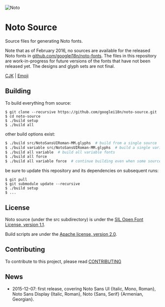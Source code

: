 ![Noto](images/noto.png)

# Noto Source

Source files for generating Noto fonts.

Note that as of February 2016, no sources are available for the released Noto fonts in [github.com/googlei18n/noto-fonts](https://github.com/googlei18n/noto-fonts). 
The files in this repository are work-in-progress for future versions of the fonts that have not been released yet. 
The designs and glyph sets are not final.

[CJK](https://github.com/MODU-FTNC/noto-cjk) | [Emoji](https://github.com/MODU-FTNC/noto-emoji)

## Building

To build everything from source:

```
$ git clone --recursive https://github.com/googlei18n/noto-source.git
$ cd noto-source
$ ./build setup
$ ./build all
```

other build options exist:

```bash
$ ./build src/NotoSansUIRoman-MM.glyphs  # build from a single source
$ ./build variable src/NotoSansUIRoman-MM.glyphs  # build a single variable font
$ ./build all variable  # build all variable fonts
$ ./build all force
$ ./build all variable force  # continue building even when some sources fail
```

be sure to update this repository and its dependencies on subsequent runs:

```
$ git pull
$ git submodule update --recursive
$ ./build setup
$ ...
```

## License

Noto source (under the src subdirectory) is under the [SIL Open Font License, version 1.1](src/LICENSE).

Build scripts are under the [Apache license, version 2.0](LICENSE).

## Contributing

To contribute to this project, please read [CONTRIBUTING](CONTRIBUTING.md) 

## News

* 2015-12-07: first release, covering Noto Sans UI {Italic, Mono, Roman}, Noto Sans Display {Italic, Roman}, Noto {Sans, Serif} {Armenian, Georgian}.
